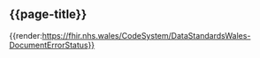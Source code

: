 <div class="warning"><span class="ImplementWarn"></span></div>

## {{page-title}}

{{render:https://fhir.nhs.wales/CodeSystem/DataStandardsWales-DocumentErrorStatus}}